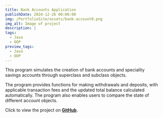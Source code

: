 ```yaml
---
title: Bank Accounts Application
publishDate: 2024-12-26 00:00:00
img: /PortfolioSite/assets/bank-account0.png
img_alt: Image of project
description: |
tags:
  - Java
  - OOP
preview_tags:
  - Java
  - OOP
---
```


This program simulates the creation of bank accounts and speciality savings accounts through superclass and subclass objects.

The program provides functions for making withdrawals and deposits, with applicable transaction fees and the updated total balance calculated automatically. The program also enables users to compare the state of different account objects.

Click to view the project on <b><a href="https://github.com/BiancaDavey/BankAccounts" target="_blank">GitHub</a></b>.